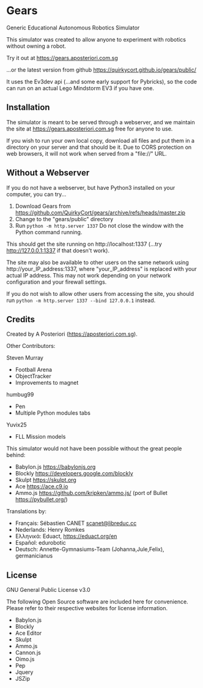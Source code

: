 Gears
===
Generic Educational Autonomous Robotics Simulator

This simulator was created to allow anyone to experiment with robotics without owning a robot.

Try it out at https://gears.aposteriori.com.sg

...or the latest version from github https://quirkycort.github.io/gears/public/

It uses the Ev3dev api (...and some early support for Pybricks), so the code can run on an actual Lego Mindstorm EV3 if you have one.

Installation
---

The simulator is meant to be served through a webserver, and we maintain the site at https://gears.aposteriori.com.sg free for anyone to use.

If you wish to run your own local copy, download all files and put them in a directory on your server and that should be it.
Due to CORS protection on web browsers, it will not work when served from a "file://" URL.

Without a Webserver
---

If you do not have a webserver, but have Python3 installed on your computer, you can try...

1. Download Gears from https://github.com/QuirkyCort/gears/archive/refs/heads/master.zip
2. Change to the "gears/public" directory
3. Run `python -m http.server 1337`
Do not close the window with the Python command running.

This should get the site running on http://localhost:1337 (...try http://127.0.0.1:1337 if that doesn't work).

The site may also be available to other users on the same network using http://your_IP_address:1337, where "your_IP_address" is replaced with your actual IP address.
This may not work depending on your network configuration and your firewall settings.

If you do not wish to allow other users from accessing the site, you should run `python -m http.server 1337 --bind 127.0.0.1` instead.

Credits
---
Created by A Posteriori (https://aposteriori.com.sg).

Other Contributors:

Steven Murray
* Football Arena
* ObjectTracker
* Improvements to magnet

humbug99
* Pen
* Multiple Python modules tabs

Yuvix25
* FLL Mission models

This simulator would not have been possible without the great people behind:

* Babylon.js https://babylonjs.org
* Blockly https://developers.google.com/blockly
* Skulpt https://skulpt.org
* Ace https://ace.c9.io
* Ammo.js https://github.com/kripken/ammo.js/ (port of Bullet https://pybullet.org/)

Translations by:

* Français: Sébastien CANET <scanet@libreduc.cc>
* Nederlands: Henry Romkes
* Ελληνικά: Eduact, https://eduact.org/en
* Español: edurobotic
* Deutsch: Annette-Gymnasiums-Team (Johanna,Jule,Felix), germanicianus

License
---
GNU General Public License v3.0

The following Open Source software are included here for convenience.
Please refer to their respective websites for license information.

* Babylon.js
* Blockly
* Ace Editor
* Skulpt
* Ammo.js
* Cannon.js
* Oimo.js
* Pep
* Jquery
* JSZip
